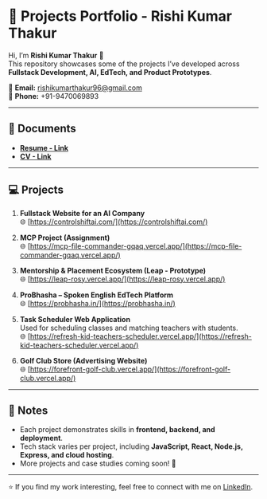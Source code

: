 # 🚀 Projects Portfolio - Rishi Kumar Thakur

Hi, I’m **Rishi Kumar Thakur** 👋  
This repository showcases some of the projects I’ve developed across **Fullstack Development, AI, EdTech, and Product Prototypes**.  

📩 **Email:** rishikumarthakur96@gmail.com  
📱 **Phone:** +91-9470069893  

---

## 📄 Documents
- **[Resume - Link](https://docs.google.com/document/d/1gwoh3x3ucbKZP14rcuv1h7mtswSIIUXnPLuQvyyuzvw/edit?tab=t.0)**  
- **[CV - Link](https://docs.google.com/document/d/1_ABZqIUMfwTldvcxY95sdAuX31wf7oRQaWL1radfQ_c/edit?tab=t.0)**  

---

## 💻 Projects

1. **Fullstack Website for an AI Company**  
   🌐 [https://controlshiftai.com/](https://controlshiftai.com/)  

2. **MCP Project (Assignment)**  
   🌐 [https://mcp-file-commander-gqaq.vercel.app/](https://mcp-file-commander-gqaq.vercel.app/)  

3. **Mentorship & Placement Ecosystem (Leap - Prototype)**  
   🌐 [https://leap-rosy.vercel.app/](https://leap-rosy.vercel.app/)  

4. **ProBhasha – Spoken English EdTech Platform**  
   🌐 [https://probhasha.in/](https://probhasha.in/)  

5. **Task Scheduler Web Application**  
   Used for scheduling classes and matching teachers with students.  
   🌐 [https://refresh-kid-teachers-scheduler.vercel.app/](https://refresh-kid-teachers-scheduler.vercel.app/)  

6. **Golf Club Store (Advertising Website)**  
   🌐 [https://forefront-golf-club.vercel.app/](https://forefront-golf-club.vercel.app/)  

---

## 📌 Notes
- Each project demonstrates skills in **frontend, backend, and deployment**.  
- Tech stack varies per project, including **JavaScript, React, Node.js, Express, and cloud hosting**.  
- More projects and case studies coming soon! 🚀  

---
⭐ If you find my work interesting, feel free to connect with me on [LinkedIn](https://www.linkedin.com/in/rishi-kumar-thakur-4a7235246/).  
